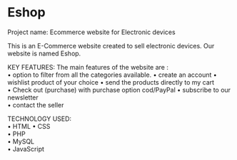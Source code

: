 # Eshop
Project name: Ecommerce website for Electronic devices 

This is an E-Commerce website created to sell electronic devices. Our website is named Eshop. 

KEY FEATURES:  The main features of the website are :  
• option to filter from all the categories available. 
• create an account 
• wishlist product of your choice 
• send the products directly to my cart  
• Check out (purchase) with purchase option cod/PayPal 
• subscribe to our newsletter  
•  contact the seller  

TECHNOLOGY USED:  
• HTML 
• CSS  
• PHP  
• MySQL  
• JavaScript 
